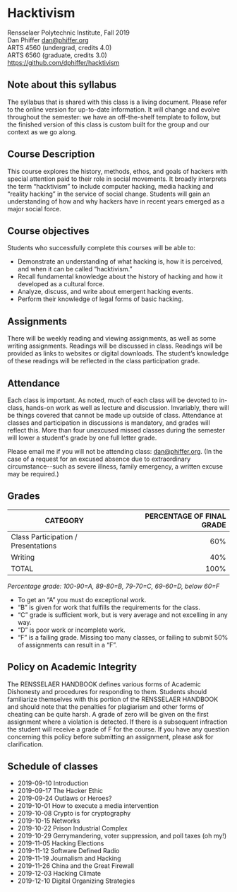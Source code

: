 # Hacktivism

Rensselaer Polytechnic Institute, Fall 2019  
Dan Phiffer <dan@phiffer.org>  
ARTS 4560 (undergrad, credits 4.0)  
ARTS 6560 (graduate, credits 3.0)  
https://github.com/dphiffer/hacktivism

## Note about this syllabus

The syllabus that is shared with this class is a living document. Please refer to the online version for up-to-date information. It will change and evolve throughout the semester: we have an off-the-shelf template to follow, but the finished version of this class is custom built for the group and our context as we go along.

## Course Description

This course explores the history, methods, ethos, and goals of hackers with special attention paid to their role in social movements. It broadly interprets the term “hacktivism” to include computer hacking, media hacking and “reality hacking” in the service of social change. Students will gain an understanding of how and why hackers have in recent years emerged as a major social force.

## Course objectives

Students who successfully complete this courses will be able to:

* Demonstrate an understanding of what hacking is, how it is perceived, and when it can be called “hacktivism.”
* Recall fundamental knowledge about the history of hacking and how it developed as a cultural force.
* Analyze, discuss, and write about emergent hacking events.
* Perform their knowledge of legal forms of basic hacking.

## Assignments

There will be weekly reading and viewing assignments, as well as some writing assignments. Readings will be discussed in class. Readings will be provided as links to websites or digital downloads. The student’s knowledge of these readings will be reflected in the class participation grade.

## Attendance

Each class is important. As noted, much of each class will be devoted to in-class, hands-on work as well as lecture and discussion. Invariably, there will be things covered that cannot be made up outside of class. Attendance at classes and participation in discussions is mandatory, and grades will reflect this. More than four unexcused missed classes during the semester will lower a student's grade by one full letter grade.

Please email me if you will not be attending class: dan@phiffer.org. (In the case of a request for an excused absence due to extraordinary circumstance--such as severe illness, family emergency, a written excuse may be required.)

## Grades

| CATEGORY                              | PERCENTAGE OF FINAL GRADE |
| --------------------------------------| -------------------------:|
| Class Participation / Presentations   |                       60% |
| Writing                               |                       40% |
| TOTAL                                 |                      100% |

*Percentage grade: 100-90=A, 89-80=B, 79-70=C, 69-60=D, below 60=F*

* To get an “A” you must do exceptional work.
* “B” is given for work that fulfills the requirements for the class.
* “C” grade is sufficient work, but is very average and not excelling in any way.
* “D” is poor work or incomplete work.
* “F” is a failing grade. Missing too many classes, or failing to submit 50% of assignments can result in a “F”.

## Policy on Academic Integrity

The RENSSELAER HANDBOOK defines various forms of Academic Dishonesty and procedures for responding to them. Students should familiarize themselves with this portion of the RENSSELAER HANDBOOK and should note that the penalties for plagiarism and other forms of cheating can be quite harsh. A grade of zero will be given on the first assignment where a violation is detected. If there is a subsequent infraction the student will receive a grade of F for the course. If you have any question concerning this policy before submitting an assignment, please ask for clarification.

## Schedule of classes

* 2019-09-10 Introduction
* 2019-09-17 The Hacker Ethic
* 2019-09-24 Outlaws or Heroes?
* 2019-10-01 How to execute a media intervention
* 2019-10-08 Crypto is for cryptography
* 2019-10-15 Networks
* 2019-10-22 Prison Industrial Complex
* 2019-10-29 Gerrymandering, voter suppression, and poll taxes (oh my!)
* 2019-11-05 Hacking Elections
* 2019-11-12 Software Defined Radio
* 2019-11-19 Journalism and Hacking
* 2019-11-26 China and the Great Firewall
* 2019-12-03 Hacking Climate
* 2019-12-10 Digital Organizing Strategies
